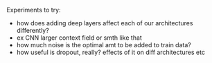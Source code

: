 Experiments to try:
- how does adding deep layers affect each of our architectures differently?
- ex CNN larger context field or smth like that
- how much noise is the optimal amt to be added to train data?
- how useful is dropout, really? effects of it on diff architectures etc
